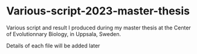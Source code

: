 # Various-script-2023-master-thesis
Various script and result I produced during my master thesis at the Center of Evolutionnary Biology, in Uppsala, Sweden.

Details of each file will be added later
